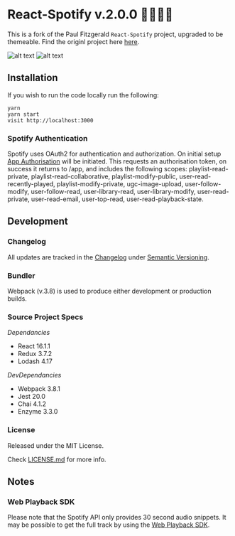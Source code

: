 # React-Spotify v.2.0.0 🎺🎸🎻🎤

This is a fork of the Paul Fitzgerald `React-Spotify` project, upgraded to be themeable. Find the originl project here [here](http://pau1fitz.github.io/react-spotify).

![alt text](https://github.com/ianhuet/react-spotify/blob/master/songs.png "Song")
![alt text](https://github.com/ianhuet/react-spotify/blob/master/browser.png "Browse")




## Installation
If you wish to run the code locally run the following:

```
yarn
yarn start
visit http://localhost:3000
```

### Spotify Authentication
Spotify uses OAuth2 for authentication and authorization. On initial setup [App Authorisation](https://developer.spotify.com/documentation/general/guides/authorization-guide/) will be initiated. This requests an authorisation token, on success it returns to /app, and includes the following scopes: playlist-read-private, playlist-read-collaborative, playlist-modify-public, user-read-recently-played, playlist-modify-private, ugc-image-upload, user-follow-modify, user-follow-read, user-library-read, user-library-modify, user-read-private, user-read-email, user-top-read, user-read-playback-state.


## Development

### Changelog
All updates are tracked in the [Changelog](https://github.com/ianhuet/react-spotify/blob/master/CHANGELOG.md) under [Semantic Versioning](https://semver.org/).


### Bundler
Webpack (v.3.8) is used to produce either development or production builds.


### Source Project Specs

*Dependancies*
- React 16.1.1
- Redux 3.7.2
- Lodash 4.17

*DevDependancies*
- Webpack 3.8.1
- Jest 20.0
- Chai 4.1.2
- Enzyme 3.3.0


### License

Released under the MIT License. 

Check [LICENSE.md](https://github.com/ianhuet/react-spotify/blob/master/LICENSE) for more info.


## Notes

### Web Playback SDK
Please note that the Spotify API only provides 30 second audio snippets. It may be possible to get the full track by using the [Web Playback SDK](https://beta.developer.spotify.com/documentation/web-playback-sdk/).
